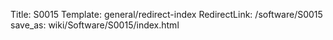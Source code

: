 Title: S0015
Template: general/redirect-index
RedirectLink: /software/S0015
save_as: wiki/Software/S0015/index.html